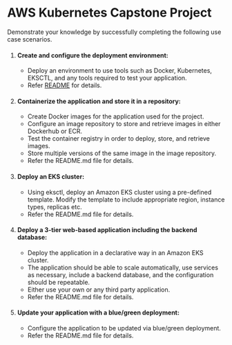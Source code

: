 # AWS Kubernetes Capstone Project
Demonstrate your knowledge by successfully completing the following use case scenarios. 

1. #### Create and configure the deployment environment:
   - Deploy an environment to use tools such as Docker, Kubernetes, EKSCTL, and any tools required to test your application.
   - Refer [README](https://github.com/prashant-aggarwal/aws-engagement-kubernetes-capstone/blob/main/1_environment_setup/README.md) for details.
2. #### Containerize the application and store it in a repository:
   - Create Docker images for the application used for the project.
   - Configure an image repository to store and retrieve images in either Dockerhub or ECR.
   - Test the container registry in order to deploy, store, and retrieve images.
   - Store multiple versions of the same image in the image repository.
   - Refer the README.md file for details.
3. #### Deploy an EKS cluster:
   - Using eksctl, deploy an Amazon EKS cluster using a pre-defined template. Modify the template to include appropriate region, instance types, replicas etc.
   - Refer the README.md file for details.
4. #### Deploy a 3-tier web-based application including the backend database:
   - Deploy the application in a declarative way in an Amazon EKS cluster.
   - The application should be able to scale automatically, use services as necessary, include a backend database, and the configuration should be repeatable.
   - Either use your own or any third party application.
   - Refer the README.md file for details.
5. #### Update your application with a blue/green deployment:
   - Configure the application to be updated via blue/green deployment.
   - Refer the README.md file for details.
